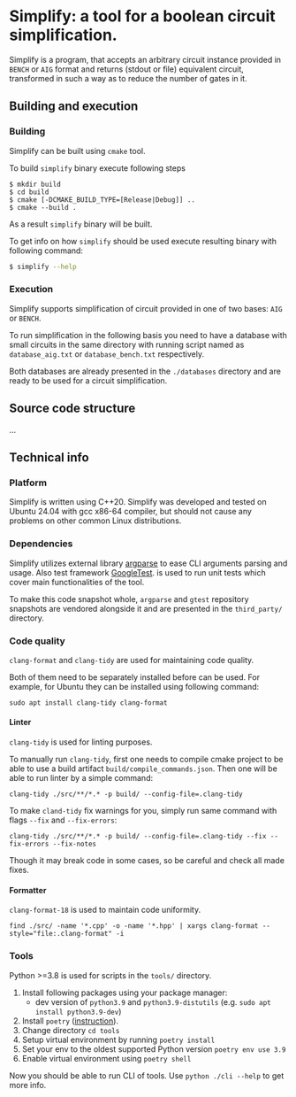 # Simplify: a tool for a boolean circuit simplification.

Simplify is a program, that accepts an arbitrary circuit instance provided in `BENCH` or `AIG`
format and returns (stdout or file) equivalent circuit, transformed in such a way as to reduce
the number of gates in it.

## Building and execution

### Building

Simplify can be built using `cmake` tool.

To build `simplify` binary execute following steps

```
$ mkdir build
$ cd build
$ cmake [-DCMAKE_BUILD_TYPE=[Release|Debug]] ..
$ cmake --build .
```

As a result ``simplify`` binary will be built.

To get info on how ``simplify`` should be used execute resulting binary with following command:

```sh
$ simplify --help
```

### Execution

Simplify supports simplification of circuit provided in one of two bases: `AIG` or `BENCH`.

To run simplification in the following basis you need to have a database with small circuits in the
same directory with running script named as `database_aig.txt` or `database_bench.txt` respectively.

Both databases are already presented in the `./databases` directory and are ready to be used for a
circuit simplification.


## Source code structure

...


## Technical info

### Platform

Simplify is written using C++20. Simplify was developed and tested on Ubuntu 24.04 with gcc x86-64
compiler, but should not cause any problems on other common Linux distributions.

### Dependencies

Simplify utilizes external library [argparse](https://github.com/p-ranav/argparse/tree/v2.9) to ease
CLI arguments parsing and usage. Also test framework [GoogleTest](https://github.com/google/googletest).
is used to run unit tests which cover main functionalities of the tool.

To make this code snapshot whole, `argparse` and `gtest` repository snapshots are vendored
alongside it and are presented in the `third_party/` directory.

### Code quality

`clang-format` and `clang-tidy` are used for maintaining code quality.

Both of them need to be separately installed before can be used. For example,
for Ubuntu they can be installed using following command:

```sudo apt install clang-tidy clang-format```

#### Linter

`clang-tidy` is used for linting purposes.

To manually run `clang-tidy`, first one needs to compile cmake project to be able
to use a build artifact `build/compile_commands.json`. Then one will be able to
run linter by a simple command:

`clang-tidy ./src/**/*.* -p build/ --config-file=.clang-tidy`

To make `cland-tidy` fix warnings for you, simply run same command with flags
`--fix` and `--fix-errors`:

`clang-tidy ./src/**/*.* -p build/ --config-file=.clang-tidy --fix --fix-errors --fix-notes`

Though it may break code in some cases, so be careful and check all made fixes.

#### Formatter

`clang-format-18` is used to maintain code uniformity.

`find ./src/ -name '*.cpp' -o -name '*.hpp' | xargs clang-format --style="file:.clang-format" -i`

### Tools

Python >=3.8 is used for scripts in the `tools/` directory.

1. Install following packages using your package manager:
    - dev version of `python3.9` and `python3.9-distutils` (e.g. `sudo apt install python3.9-dev`)
1. Install `poetry` ([instruction](https://python-poetry.org/docs/)).
1. Change directory `cd tools`
1. Setup virtual environment by running `poetry install`
1. Set your env to the oldest supported Python version `poetry env use 3.9`
1. Enable virtual environment using `poetry shell`

Now you should be able to run CLI of tools. Use `python ./cli --help` to get more info.